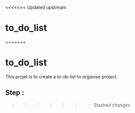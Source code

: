 <<<<<<< Updated upstream
# to_do_list
=======
# to_do_list

This  projet is to create a to-do list to organise project.

## Step :
>>>>>>> Stashed changes

